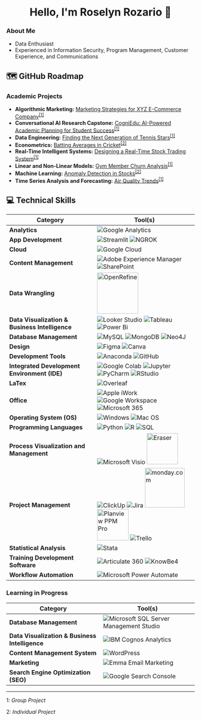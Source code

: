 <h1 align="center"> Hello, I'm Roselyn Rozario 👋 </h1>

<!-- About Me -->
### About Me
* Data Enthusiast
* Experienced in Information Security, Program Management, Customer Experience, and Communications

<!-- GitHub Roadmap -->
## 🗺️ GitHub Roadmap

### Academic Projects
- **Algorithmic Marketing:** [Marketing Strategies for XYZ E-Commerce Company](https://github.com/roselynrozario/E-Commerce-Marketing-Strategies)<sup><a href="#footnote1">[1]</a></sup>
- **Conversational AI Research Capstone:** [CogniEdu: AI-Powered Academic Planning for Student Success](https://github.com/roselynrozario/CogniEdu)<sup><a href="#footnote1">[1]</a></sup>
- **Data Engineering:** [Finding the Next Generation of Tennis Stars](https://github.com/roselynrozario/Next-Generation-of-Tennis-Stars)<sup><a href="#footnote1">[1]</a></sup>
- **Econometrics:** [Batting Averages in Cricket](https://github.com/roselynrozario/Batting-Averages-in-Cricket)<sup><a href="#footnote2">[2]</a></sup>
- **Real-Time Intelligent Systems:** [Designing a Real-Time Stock Trading System](https://github.com/roselynrozario/Real-Time-Stock-Trading-System)<sup><a href="#footnote1">[1]</a></sup>
- **Linear and Non-Linear Models:** [Gym Member Churn Analysis](https://github.com/roselynrozario/Gym-Membership-Churn-Analysis)<sup><a href="#footnote1">[1]</a></sup>
- **Machine Learning:** [Anomaly Detection in Stocks](https://github.com/roselynrozario/Anomaly-Detection-in-Stocks)<sup><a href="#footnote2">[2]</a></sup>
- **Time Series Analysis and Forecasting:** [Air Quality Trends](https://github.com/roselynrozario/Air-Quality-Trends)<sup><a href="#footnote1">[1]</a></sup>

<!-- Technical Skills -->
## 💻 Technical Skills

| **Category**                        | **Tool(s)**                                                                                                                                                                                                                                                                                                                                                   |
| ----------------------------------- | ------------------------------------------------------------------------------------------------------------------------------------------------------------------------------------------------------------------------------------------------------------------------------------------------------------------------------------------------------------ |
| **Analytics**              | ![Google Analytics](https://img.shields.io/badge/Google%20Analytics-E37400?style=for-the-badge&logo=google%20analytics&logoColor=white) |  
| **App Development**                      | ![Streamlit](https://img.shields.io/badge/Streamlit-FF4B4B?style=for-the-badge&logo=Streamlit&logoColor=white) ![NGROK](https://img.shields.io/badge/ngrok-140648?style=for-the-badge&logo=Ngrok&logoColor=white)|
| **Cloud**                           | ![Google Cloud](https://img.shields.io/badge/Google_Cloud-4285F4?style=for-the-badge&logo=google-cloud&logoColor=white)                                                                                                                                                                                                                                       |
| **Content Management**       | ![Adobe Experience Manager](https://img.shields.io/badge/Adobe%20Experience%20Manager-FFFFFF?style=for-the-badge&logo=adobe&logoColor=FF0000&labelColor=white&color=white) ![SharePoint](https://img.shields.io/badge/Microsoft_SharePoint-0078D4?style=for-the-badge&logo=microsoft-sharepoint&logoColor=white)                                                                                                                                                                               |
| **Data Wrangling**                  | <img width="110" alt="OpenRefine" src="https://github.com/user-attachments/assets/33275e61-c9d7-4b60-80b2-f4996291fb44">                                                                                                                                                                                                                                      |
| **Data Visualization & Business Intelligence**     | ![Looker Studio](https://img.shields.io/badge/Looker_Studio-4285F4?style=for-the-badge&logo=Looker&logoColor=white) ![Tableau](https://img.shields.io/badge/Tableau-E97627?style=for-the-badge&logo=Tableau&logoColor=white) ![Power Bi](https://img.shields.io/badge/power_bi-F2C811?style=for-the-badge&logo=powerbi&logoColor=black)                                                                                                                                           |
| **Database Management**             | ![MySQL](https://img.shields.io/badge/MySQL-005C84?style=for-the-badge&logo=mysql&logoColor=white) ![MongoDB](https://img.shields.io/badge/MongoDB-4EA94B?style=for-the-badge&logo=mongodb&logoColor=white) ![Neo4J](https://img.shields.io/badge/Neo4j-018bff?style=for-the-badge&logo=neo4j&logoColor=white)                                                  |
| **Design**             | ![Figma](https://img.shields.io/badge/Figma-F24E1E?style=for-the-badge&logo=figma&logoColor=white) ![Canva](https://img.shields.io/badge/Canva-%2300C4CC.svg?style=for-the-badge&logo=Canva&logoColor=white)                                              |
| **Development Tools**             | ![Anaconda](https://img.shields.io/badge/Anaconda-%2344A833.svg?style=for-the-badge&logo=anaconda&logoColor=white) ![GitHub](https://img.shields.io/badge/github-%23121011.svg?style=for-the-badge&logo=github&logoColor=white)                                              |
| **Integrated Development Environment (IDE)**                            | ![Google Colab](https://img.shields.io/badge/Colab-F9AB00?style=for-the-badge&logo=googlecolab&color=525252) ![Jupyter](https://img.shields.io/badge/Jupyter-F37626.svg?&style=for-the-badge&logo=Jupyter&logoColor=white) ![PyCharm](https://img.shields.io/badge/PyCharm-000000.svg?&style=for-the-badge&logo=PyCharm&logoColor=white) ![RStudio](https://img.shields.io/badge/RStudio-75AADB?style=for-the-badge&logo=RStudio&logoColor=white) | 
| **LaTex**           | ![Overleaf](https://img.shields.io/badge/Overleaf-47A141?style=for-the-badge&logo=Overleaf&logoColor=white)  |
| **Office** | ![Apple iWork](https://img.shields.io/badge/Apple%20iWork-FFFFFF?style=for-the-badge&logo=apple&logoColor=black) ![Google Workspace](https://img.shields.io/badge/Google_Workspace-4285F4?style=for-the-badge&logo=google&logoColor=white) ![Microsoft 365](https://img.shields.io/badge/Microsoft_365-D83B01?style=for-the-badge&logo=microsoft-365&logoColor=white) |
| **Operating System (OS)** | ![Windows](https://img.shields.io/badge/Windows-0078D6?style=for-the-badge&logo=windows&logoColor=white) ![Mac OS](https://img.shields.io/badge/mac%20os-000000?style=for-the-badge&logo=apple&logoColor=white) |
| **Programming Languages**           | ![Python](https://img.shields.io/badge/Python-FFD43B?style=for-the-badge&logo=python&logoColor=blue) ![R](https://img.shields.io/badge/R-276DC3?style=for-the-badge&logo=r&logoColor=white) ![SQL](https://img.shields.io/badge/SQL-39477F?style=for-the-badge&logo=SQL&logoColor=white)  |
| **Process Visualization and Management** | ![Microsoft Visio](https://img.shields.io/badge/Microsoft_Visio-3955A3?style=for-the-badge&logo=microsoft-visio&logoColor=white) <img width="83" alt="Eraser" src="https://github.com/user-attachments/assets/fa685bf1-901c-4dec-b78c-a1afe60d2ecb">                                                                                                           |
| **Project Management**              | ![ClickUp](https://img.shields.io/badge/ClickUp-%237B68EE?style=for-the-badge&logo=ClickUp&logoColor=white) ![Jira](https://img.shields.io/badge/jira-%230A0FFF.svg?style=for-the-badge&logo=jira&logoColor=white) <img width="106" alt="monday.com" src="https://github.com/user-attachments/assets/8a16a140-9b85-4e69-96a9-10ca530900f7"> <img width="84" alt="Planview PPM Pro" src="https://github.com/user-attachments/assets/0365ea7b-bc8c-40cf-bc69-e0907b3e455b"> ![Trello](https://img.shields.io/badge/Trello-%23026AA7.svg?style=for-the-badge&logo=Trello&logoColor=white)                         |  
| **Statistical Analysis**              | ![Stata](https://img.shields.io/badge/Stata-blue?style=for-the-badge&logo=Stata&logoColor=white) |  
| **Training Development Software**     | ![Articulate 360](https://img.shields.io/badge/Articulate_360-79ccf5?style=for-the-badge&logo=Articulate_360) ![KnowBe4](https://img.shields.io/badge/KnowBe4-F06723?style=for-the-badge&logo=KnowBe4)  |
| **Workflow Automation** | ![Microsoft Power Automate](https://img.shields.io/badge/Microsoft%20Power%20Automate-0066FF?style=for-the-badge&logo=Power%20Automate&logoColor=white) |

<!-- Learning in Progress -->
### Learning in Progress

| **Category**                        | **Tool(s)**                                                                                                                                                                                                                                                                                                                                                   |
| ----------------------------------- | ------------------------------------------------------------------------------------------------------------------------------------------------------------------------------------------------------------------------------------------------------------------------------------------------------------------------------------------------------------ |
| **Database Management** | ![Microsoft SQL Server Management Studio](https://img.shields.io/badge/Microsoft%20SQL%20Server_Management_Studio-CC2927?style=for-the-badge&logo=microsoft%20sql%20server%20management%20studio&logoColor=white) |
| **Data Visualization & Business Intelligence** | ![IBM Cognos Analytics](https://img.shields.io/badge/IBM_Cognos_Analytics-1d5de2?style=for-the-badge&logo=Cognos&logoColor=black) |  
| **Content Management System**       | ![WordPress](https://img.shields.io/badge/Wordpress-21759B?style=for-the-badge&logo=wordpress&logoColor=white) |
| **Marketing**              | ![Emma Email Marketing](https://img.shields.io/badge/Emma_Email_Marketing-black?style=for-the-badge&logo=Emma-Email-Marketing&logoColor=white) | 
| **Search Engine Optimization (SEO)**              | ![Google Search Console](https://img.shields.io/badge/Google_Search_Console-4285F4?style=for-the-badge&logo=google-search-console&logoColor=white) |


---
<!-- Footnotes -->

<a name="footnote1">1</a>: *Group Project*

<a name="footnote2">2</a>: *Individual Project*
